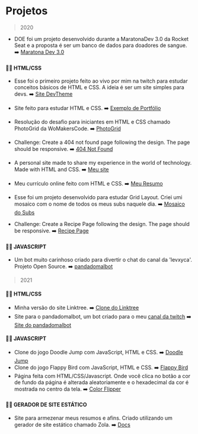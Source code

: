 # Projetos

> 2020

- DOE foi um projeto desenvolvido durante a MaratonaDev 3.0 da Rocket Seat e a proposta é ser um banco de dados para doadores de sangue. ➡️ [Maratona Dev 3.0](https://github.com/levxyca/doe-maratonadev3.0)

#### 👨‍💻 HTML/CSS

- Esse foi o primeiro projeto feito ao vivo por mim na twitch para estudar conceitos básicos de HTML e CSS. A ideia é ser um site simples para devs. ➡️ [Site DevTheme](https://github.com/levxyca/simple-devsite)

- Site feito para estudar HTML e CSS. ➡️ [Exemplo de Portfólio](https://github.com/levxyca/site-porfolio)

- Resolução do desafio para iniciantes em HTML e CSS chamado PhotoGrid da WoMakersCode. ➡️ [PhotoGrid](https://github.com/levxyca/photogrid)

- Challenge: Create a 404 not found page following the design. The page should be responsive. ➡️ [404 Not Found](https://github.com/levxyca/404-not-found)

- A personal site made to share my experience in the world of technology. Made with HTML and CSS. ➡️ [Meu site](https://github.com/levxyca/levxyca.github.io)

- Meu currículo online feito com HTML e CSS. ➡️ [Meu Resumo](https://github.com/levxyca/levxyca.github.io)

- Esse foi um projeto desenvolvido para estudar Grid Layout. Criei umi mosaico com o nome de todos os meus subs naquele dia. ➡️ [
Mosaico do Subs](https://github.com/levxyca/mosaico-subs)

- Challenge: Create a Recipe Page following the design. The page should be responsive. ➡️ [Recipe Page](https://github.com/levxyca/recipe-page)

#### 👨‍💻 JAVASCRIPT

- Um bot muito carinhoso criado para divertir o chat do canal da 'levxyca'. Projeto Open Source. ➡️ [pandadomalbot](https://github.com/levxyca/pandadomalbot)


> 2021

#### 👨‍💻 HTML/CSS

- Minha versão do site Linktree. ➡️ [Clone do Linktree](https://github.com/levxyca/links)
- Site para o pandadomalbot, um bot criado para o meu [canal da twitch](https://www.twitch.tv/levxyca) ➡️ [Site do pandadomalbot](https://github.com/levxyca/site-pandadomalbot)

#### 👨‍💻 JAVASCRIPT

- Clone do jogo Doodle Jump com JavaScript, HTML e CSS. ➡️ [Doodle Jump](https://github.com/levxyca/doodle-jump)
- Clone do jogo Flappy Bird com JavaScript, HTML e CSS. ➡️ [Flappy Bird](https://github.com/levxyca/flappy-bird)
- Página feita com HTML/CSS/Javascript. Onde você clica no botão a cor de fundo da página é alterada aleatoriamente e o hexadecimal da cor é mostrada no centro da tela. ➡️ [Color Flipper](https://github.com/levxyca/colorflipper)

#### 👨‍💻 GERADOR DE SITE ESTÁTICO
- Site para armezenar meus resumos e afins. Criado utilizando um gerador de site estático chamado Zola. ➡️ [Docs](https://github.com/levxyca/docs)
